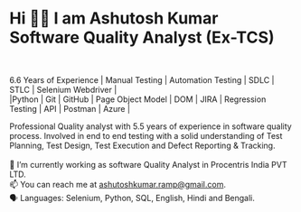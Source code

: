 <h1> Hi 👋👋 I am Ashutosh Kumar <br>
 Software Quality Analyst (Ex-TCS)</h1> <br>
 
 6.6 Years of Experience | Manual Testing | Automation Testing | SDLC | STLC | Selenium Webdriver |<br> |Python 
 | Git | GitHub | Page Object Model | DOM | JIRA | Regression Testing | API | Postman | Azure | <br>
 
 Professional Quality analyst with 5.5 years of experience in software quality process. Involved in end to end
testing with a solid understanding of Test Planning, Test Design, Test Execution and Defect Reporting &
Tracking. <br> <br>
🔭 I’m currently working as software Quality Analyst in Procentris India PVT LTD. <br>
📫 You can reach me at ashutoshkumar.ramp@gmail.com. <br>
🗣 Languages: Selenium, Python, SQL, English, Hindi and Bengali.

